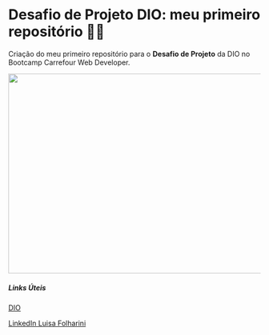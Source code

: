 # Desafio de Projeto DIO: meu primeiro repositório 🚀😍
Criação do meu primeiro repositório para o **Desafio de Projeto** da DIO no Bootcamp Carrefour Web Developer.

<img src="https://www.techreviews.com.br/wp-content/uploads/2021/07/notebook-para-programar-0-coding-924920_1920.jpg" width="800" height="400">

##### Links Úteis
[DIO](https://www.dio.me/)

[LinkedIn Luisa Folharini](https://www.linkedin.com/in/luisafolharini/)
